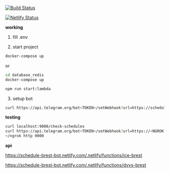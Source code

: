 [![Build Status](https://travis-ci.org/zinovik/schedule-brest-bot.svg?branch=master)](https://travis-ci.org/zinovik/schedule-brest-bot)

[![Netlify Status](https://api.netlify.com/api/v1/badges/30e90369-716d-45ce-a923-d8524546f80c/deploy-status)](https://app.netlify.com/sites/schedule-brest-bot/deploys)

**working**

1. fill .env

2. start project
```bash
docker-compose up
```
or
```bash
cd database_redis
docker-compose up

npm run start:lambda
```

3. setup bot
```bash
curl https://api.telegram.org/bot<TOKEN>/setWebhook?url=https://schedule-brest-bot.netlify.com/.netlify/functions/callback
```

**testing**

```bash
curl localhost:9000/check-schedules
curl https://api.telegram.org/bot<TOKEN>/setWebhook?url=https://<NGROK ID>.ngrok.io/callback
~/ngrok http 9000
```

**api**

https://schedule-brest-bot.netlify.com/.netlify/functions/ice-brest

https://schedule-brest-bot.netlify.com/.netlify/functions/dvvs-brest
